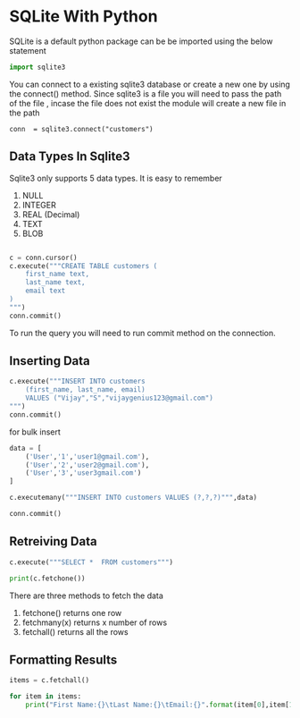 # SQLite With Python

SQLite is a default python package can be be imported using the below statement

```python
import sqlite3
```
You can connect to a existing sqlite3 database or create a new one by using the connect() method. Since sqlite3 is a file you will need to pass the path of the file , incase the file does not exist the module will create a new file in the path

```
conn  = sqlite3.connect("customers")
```


## Data Types In Sqlite3

Sqlite3 only supports 5 data types. It is easy to remember
1. NULL 
2. INTEGER
3. REAL  (Decimal)
4. TEXT
5. BLOB 

```python

c = conn.cursor()
c.execute("""CREATE TABLE customers (
    first_name text,
    last_name text,
    email text
)
""")
conn.commit()
```

To run the query you will need to run commit method on the connection.


## Inserting Data

```python
c.execute("""INSERT INTO customers 
    (first_name, last_name, email) 
    VALUES ("Vijay","S","vijaygenius123@gmail.com")
""")
conn.commit()
```

for bulk insert
```python
data = [
    ('User','1','user1@gmail.com'),
    ('User','2','user2@gmail.com'),
    ('User','3','user3gmail.com')
]

c.executemany("""INSERT INTO customers VALUES (?,?,?)""",data)

conn.commit()
```

## Retreiving Data

```python
c.execute("""SELECT *  FROM customers""")

print(c.fetchone())

```

There are three methods to fetch the data

1. fetchone() returns one row
2. fetchmany(x) returns x number of rows
3. fetchall() returns all the rows

## Formatting Results

```python
items = c.fetchall()

for item in items:
    print("First Name:{}\tLast Name:{}\tEmail:{}".format(item[0],item[1],item[2]))
```
